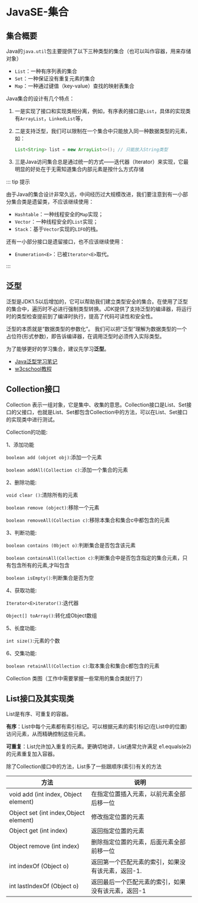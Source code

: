 # JavaSE-集合


## 集合概要

Java的`java.util`包主要提供了以下三种类型的集合（也可以叫作容器，用来存储对象）

- `List`：一种有序列表的集合
- `Set`：一种保证没有重复元素的集合
- `Map`：一种通过键值（key-value）查找的映射表集合

Java集合的设计有几个特点：

1. 一是实现了接口和实现类相分离，例如，有序表的接口是`List`，具体的实现类有`ArrayList`，`LinkedList`等，

2. 二是支持泛型，我们可以限制在一个集合中只能放入同一种数据类型的元素，如：

   ```java
   List<String> list = new ArrayList<>(); // 只能放入String类型
   ```

3. 三是Java访问集合总是通过统一的方式——迭代器（Iterator）来实现，它最明显的好处在于无需知道集合内部元素是按什么方式存储

::: tip 提示

由于Java的集合设计非常久远，中间经历过大规模改进，我们要注意到有一小部分集合类是遗留类，不应该继续使用：

- `Hashtable`：一种线程安全的`Map`实现；
- `Vector`：一种线程安全的`List`实现；
- `Stack`：基于`Vector`实现的`LIFO`的栈。

还有一小部分接口是遗留接口，也不应该继续使用：

- `Enumeration<E>`：已被`Iterator<E>`取代。

:::



## 泛型

泛型是JDK1.5以后增加的，它可以帮助我们建立类型安全的集合。在使用了泛型的集合中，遍历时不必进行强制类型转换。JDK提供了支持泛型的编译器，将运行时的类型检查提前到了编译时执行，提高了代码可读性和安全性。

泛型的本质就是“数据类型的参数化”。 我们可以把“泛型”理解为数据类型的一个占位符(形式参数)，即告诉编译器，在调用泛型时必须传入实际类型。

 为了能够更好的学习集合，建议先学习**泛型**。

-  [Java泛型学习笔记](generics.md)   
-   [w3cschool教程](https://www.w3cschool.cn/java/java-generics.html)

## Collection接口

Collection 表示一组对象，它是集中、收集的意思。Collection接口是List、Set接口的父接口，也就是List、Set都包含Collection中的方法，可以在List、Set接口的实现类中进行测试。


Collection的功能:

1、添加功能

`boolean add (objcet obj)`:添加一个元素

`boolean addAll(Collection c)`:添加一个集合的元素

2、删除功能:

`void clear ()`:清除所有的元素

`boolean remove (object)`:移除一个元素

`boolean removeAll(Collection c)`:移除本集合和集合c中都包含的元素

3、判断功能:

`boolean contains (0bject o)`:判断集合是否包含该元素

`boolean containsAll(Collection c)`:判断集合中是否包含指定的集合元素，只有包含所有的元素,才叫包含

`boolean isEmpty()`:判断集合是否为空

4、获取功能:

`Iterator<E>iterator()`:迭代器

`Object[] toArray()`:转化成Object数组

5、长度功能:

`int size()`:元素的个数

6、交集功能:

`boolean retainAll(Collection c)`:取本集合和集合c都包含的元素



Collection 类图（工作中需要掌握一些常用的集合类就行了）



## List接口及其实现类

 List是有序、可重复的容器。

**有序**：List中每个元素都有索引标记。可以根据元素的索引标记(在List中的位置)访问元素，从而精确控制这些元素。

**可重复**：List允许加入重复的元素。更确切地讲，List通常允许满足 e1.equals(e2) 的元素重复加入容器。

 除了Collection接口中的方法，List多了一些跟顺序(索引)有关的方法

| 方法                                  | 说明                                               |
| ------------------------------------- | -------------------------------------------------- |
| void add (int index, Object element)  | 在指定位置插入元素，以前元素全部后移一位           |
| Object set (int index,Object element) | 修改指定位置的元素                                 |
| Object get (int index)                | 返回指定位置的元素                                 |
| Object remove (int index)             | 删除指定位置的元素，后面元素全部前移一位           |
| int indexOf (Object o)                | 返回第一个匹配元素的索引，如果没有该元素，返回-1.  |
| int lastIndexOf (Object o)            | 返回最后一个匹配元素的索引，如果没有该元素，返回-1 |















